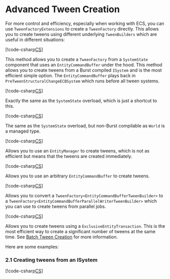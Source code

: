 # Advanced Tween Creation

For more control and efficiency, especially when working with ECS, you can use `TweenFactoryExtensions` to create a `TweenFactory` directly. This allows you to create tweens using different underlying `TweenBuilders` which are useful in different situations:

[!code-csharp[CS](../../Runtime/HyperTween/API/TweenFactoryExtensions.cs#L10)]

This method allows you to create a `TweenFactory` from a `SystemState` component that uses an `EntityCommandBuffer` under the hood. This method allows you to create tweens from a Burst compiled `ISystem` and is the most efficient simple option. The `EntityCommandBuffer` plays back in `PreTweenStructuralChangeECBSystem` which runs before all tween systems.

[!code-csharp[CS](../../Runtime/HyperTween/API/TweenFactoryExtensions.cs#L20)]

Exactly the same as the `SystemState` overload, which is just a shortcut to this.

[!code-csharp[CS](../../Runtime/HyperTween/API/TweenFactoryExtensions.cs#L15)]

The same as the `SystemState` overload, but non-Burst compilable as `World` is a managed type.

[!code-csharp[CS](../../Runtime/HyperTween/API/TweenFactoryExtensions.cs#L34)]

Allows you to use an `EntityManager` to create tweens, which is not as efficient but means that the tweens are created immediately.

[!code-csharp[CS](../../Runtime/HyperTween/API/TweenFactoryExtensions.cs#L34)]

Allows you to use an arbitrary `EntityCommandBuffer` to create tweens.

[!code-csharp[CS](../../Runtime/HyperTween/API/TweenFactoryExtensions.cs#L44)]

Allows you to convert a `TweenFactory<EntityCommandBufferTweenBuilder>` to a `TweenFactory<EntityCommandBufferParallelWriterTweenBuilder>` which you can use to create tweens from parallel jobs.

[!code-csharp[CS](../../Runtime/HyperTween/API/TweenFactoryExtensions.cs#L49)]

Allows you to create tweens using a `ExclusiveEntityTransaction`. This is the most efficient way to create a significant number of tweens at the same time. See [Batch Tween Creation](advanced-batch-tween-creation.md) for more information.

Here are some examples:

### 2.1 Creating tweens from an ISystem

[!code-csharp[CS](../../Samples~/Examples.Core/Systems/SystemStateTweenExampleSystem.cs)]